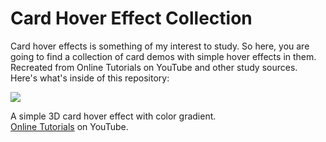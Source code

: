 # Card Hover Effect Collection

Card hover effects is something of my interest to study. So here, you are going to find a collection of card demos with simple hover effects in them. Recreated from Online Tutorials on YouTube and other study sources. Here's what's inside of this repository:

<div>
<img src="https://user-images.githubusercontent.com/100323338/191634092-455b9b97-2109-4d66-9165-2f3fc6144778.JPG">
</div>

A simple 3D card hover effect with color gradient.<br>
[Online Tutorials](https://www.youtube.com/channel/UCbwXnUipZsLfUckBPsC7Jog) on YouTube.
